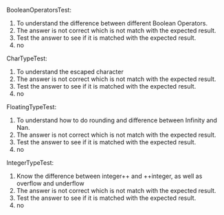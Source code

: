 BooleanOperatorsTest: 
1. To understand the difference between different Boolean Operators.
2. The answer is not correct which is not match with the expected result.
3. Test the answer to see if it is matched with the expected result.
4. no 

CharTypeTest: 
1. To understand the escaped character
2. The answer is not correct which is not match with the expected result.
3. Test the answer to see if it is matched with the expected result.
4. no 

FloatingTypeTest:
1. To understand how to do rounding and difference between Infinity and Nan.
2. The answer is not correct which is not match with the expected result.
3. Test the answer to see if it is matched with the expected result.
4. no 

IntegerTypeTest:
1. Know the difference between integer++ and ++integer, as well as overflow and underflow
2. The answer is not correct which is not match with the expected result.
3. Test the answer to see if it is matched with the expected result.
4. no